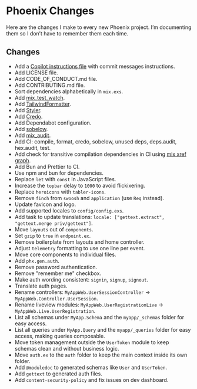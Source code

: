 # Phoenix Changes

Here are the changes I make to every new Phoenix project. I’m documenting them so I don’t have to remember them each time.

## Changes

- Add a [Copilot instructions file](https://code.visualstudio.com/docs/copilot/copilot-customization#_use-a-githubcopilotinstructionsmd-file) with commit messages instructions.
- Add LICENSE file.
- Add CODE_OF_CONDUCT.md file.
- Add CONTRIBUTING.md file.
- Sort dependencies alphabetically in `mix.exs`.
- Add [mix_test_watch](https://hexdocs.pm/mix_test_watch).
- Add [TailwindFormatter](https://hexdocs.pm/tailwind_formatter).
- Add [Styler](https://hexdocs.pm/styler).
- Add [Credo](https://hexdocs.pm/credo).
- Add Dependabot configuration.
- Add [sobelow](https://hexdocs.pm/sobelow).
- Add [mix_audit](https://hexdocs.pm/mix_audit).
- Add CI: compile, format, credo, sobelow, unused deps, deps.audit, hex.audit, test.
- Add check for transitive compilation dependencies in CI using [mix xref graph](https://hexdocs.pm/mix/Mix.Tasks.Xref.html#content).
- Add Bun and Prettier to CI.
- Use npm and bun for dependencies.
- Replace `let` with `const` in JavaScript files.
- Increase the `topbar` delay to `1000` to avoid flickixering.
- Replace `heroicons` with `tabler-icons`.
- Remove `finch` from `swoosh` and `application` (use `Req` instead).
- Update favicon and logo.
- Add supported locales to `config/config.exs`.
- Add task to update translations: `locale: ["gettext.extract", "gettext.merge priv/gettext"]`.
- Move `layouts` out of `components`.
- Set `gzip` to `true` in `endpoint.ex`.
- Remove boilerplate from layouts and home controller.
- Adjust `telemetry` formatting to use one line per event.
- Move core components to individual files.
- Add `phx.gen.auth`.
- Remove password authentication.
- Remove "remember me" checkbox.
- Make auth wording consistent: `signin`, `signup`, `signout`.
- Translate auth pages.
- Rename controllers: `MyAppWeb.UserSessionController` -> `MyAppWeb.Controller.UserSession`.
- Rename liveview modules: `MyAppWeb.UserRegistrationLive` -> `MyAppWeb.Live.UserRegistration`.
- List all schemas under `MyApp.Schema` and the `myapp/_schemas` folder for easy access.
- List all queries under `MyApp.Query` and the `myapp/_queries` folder for easy access, making queries composable.
- Move token management outside the `UserToken` module to keep schemas clean and without business logic.
- Move `auth.ex` to the `auth` folder to keep the main context inside its own folder.
- Add `@moduledoc` to generated schemas like `User` and `UserToken`.
- Add `gettext` to generated auth files.
- Add `content-security-policy` and fix issues on dev dashboard.
